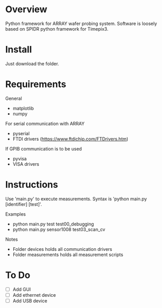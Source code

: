 # Overview
Python framework for ARRAY wafer probing system. Software is loosely based on SPIDR python framework for Timepix3.


# Install
Just download the folder.

# Requirements
General
* matplotlib
* numpy

For serial communication with ARRAY
* pyserial
* FTDI drivers (https://www.ftdichip.com/FTDrivers.htm)

If GPIB communication is to be used
* pyvisa
* VISA drivers


# Instructions
Use 'main.py' to execute measurements. Syntax is 'python main.py [identifier] [test]'.

Examples

* python main.py test test00_debugging
* python main.py sensor1008 test03_scan_cv


Notes

* Folder devices holds all communication drivers
* Folder measurements holds all measurement scripts


# To Do

- [ ] Add GUI
- [ ] Add ethernet device
- [ ] Add USB device
